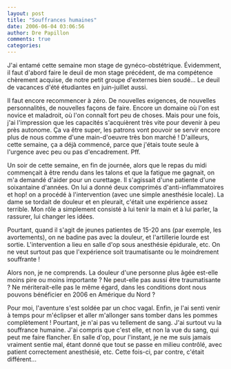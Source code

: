 ```yaml
---
layout: post
title: "Souffrances humaines"
date: 2006-06-04 03:06:56
author: Dre Papillon
comments: true
categories: 
---
```



J'ai entamé cette semaine mon stage de gynéco-obstétrique.  Évidemment, il faut d'abord faire le deuil de mon stage précédent, de ma compétence chèrement acquise, de notre petit groupe d'externes bien soudé...  Le deuil de vacances d'été étudiantes en juin-juillet aussi.

Il faut encore recommencer à zéro.  De nouvelles exigences, de nouvelles personnalités, de nouvelles façons de faire.  Encore un domaine où l'on est novice et maladroit, où l'on connaît fort peu de choses.  Mais pour une fois, j'ai l'impression que les capacités s'acquièrent très vite pour devenir à peu près autonome.  Ça va être super, les patrons vont pouvoir se servir encore plus de nous comme d'une main-d'oeuvre très bon marché !  D'ailleurs, cette semaine, ça a déjà commencé, parce que j'étais toute seule à l'urgence avec peu ou pas d'encadrement.  Pff.

Un soir de cette semaine, en fin de journée, alors que le repas du midi commençait à être rendu dans les talons et que la fatigue me gagnait, on m'a demandé d'aider pour un curettage.  Il s'agissait d'une patiente d'une soixantaine d'années.  On lui a donné deux comprimés d'anti-inflammatoires et hop! on a procédé à l'intervention (avec une simple anesthésie locale).  La dame se tordait de douleur et en pleurait, c'était une expérience assez terrible.  Mon rôle a simplement consisté à lui tenir la main et à lui parler, la rassurer, lui changer les idées.

Pourtant, quand il s'agit de jeunes patientes de 15-20 ans (par exemple, les avortements), on ne badine pas avec la douleur, et l'artillerie lourde est sortie.  L'intervention a lieu en salle d'op sous anesthésie épidurale, etc.  On ne veut surtout pas que l'expérience soit traumatisante ou le moindrement souffrante !

Alors non, je ne comprends.  La douleur d'une personne plus âgée est-elle moins pire ou moins importante ?  Ne peut-elle pas aussi être traumatisante ?  Ne mériterait-elle pas le même égard, dans les conditions dont nous pouvons bénéficier en 2006 en Amérique du Nord ?

Pour moi, l'aventure s'est soldée par un choc vagal.  Enfin, je l'ai senti venir à temps pour m'éclipser et aller m'allonger sans tomber dans les pommes complètement !  Pourtant, je n'ai pas vu tellement de sang.  J'ai surtout vu la souffrance humaine.  J'ai compris que c'est elle, et non la vue du sang, qui peut me faire flancher.  En salle d'op, pour l'instant, je ne me suis jamais vraiment sentie mal, étant donné que tout se passe en milieu contrôlé, avec patient correctement anesthésié, etc.  Cette fois-ci, par contre, c'était différent...